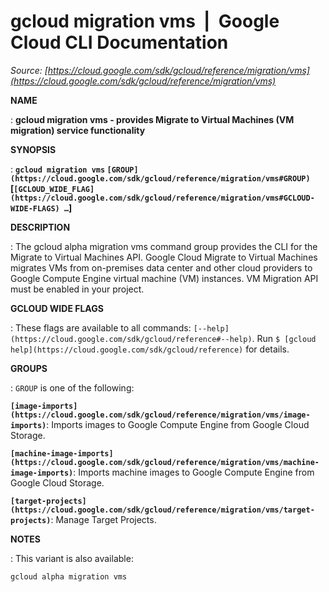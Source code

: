 # gcloud migration vms  |  Google Cloud CLI Documentation

*Source: [https://cloud.google.com/sdk/gcloud/reference/migration/vms](https://cloud.google.com/sdk/gcloud/reference/migration/vms)*

**NAME**

: **gcloud migration vms - provides Migrate to Virtual Machines (VM migration) service functionality**

**SYNOPSIS**

: **`gcloud migration vms` `[GROUP](https://cloud.google.com/sdk/gcloud/reference/migration/vms#GROUP)` [`[GCLOUD_WIDE_FLAG](https://cloud.google.com/sdk/gcloud/reference/migration/vms#GCLOUD-WIDE-FLAGS) …`]**

**DESCRIPTION**

: The gcloud alpha migration vms command group provides the CLI for the Migrate to
Virtual Machines API. Google Cloud Migrate to Virtual Machines migrates VMs from
on-premises data center and other cloud providers to Google Compute Engine
virtual machine (VM) instances. VM Migration API must be enabled in your
project.

**GCLOUD WIDE FLAGS**

: These flags are available to all commands: `[--help](https://cloud.google.com/sdk/gcloud/reference#--help)`.
Run `$ [gcloud help](https://cloud.google.com/sdk/gcloud/reference)` for details.

**GROUPS**

: ``GROUP`` is one of the following:

**`[image-imports](https://cloud.google.com/sdk/gcloud/reference/migration/vms/image-imports)`**:
Imports images to Google Compute Engine from Google Cloud Storage.

**`[machine-image-imports](https://cloud.google.com/sdk/gcloud/reference/migration/vms/machine-image-imports)`**:
Imports machine images to Google Compute Engine from Google Cloud Storage.

**`[target-projects](https://cloud.google.com/sdk/gcloud/reference/migration/vms/target-projects)`**:
Manage Target Projects.

**NOTES**

: This variant is also available:

```
gcloud alpha migration vms
```